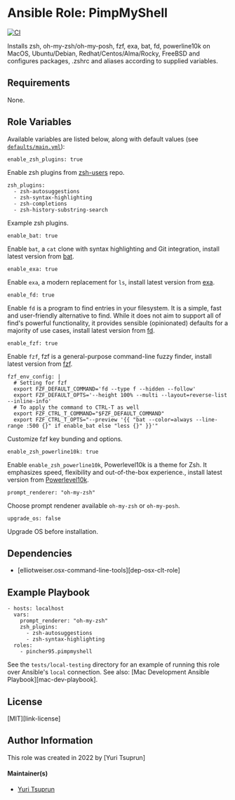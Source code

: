 # Ansible Role: PimpMyShell
[![CI](https://github.com/pincher95/ansible-role-pimpmyshell/workflows/CI/badge.svg?branch=main&event=push)](https://github.com/pincher95/ansible-role-pimpmyshell/actions?query=workflow%3ABuild)

Installs zsh, oh-my-zsh/oh-my-posh, fzf, exa, bat, fd, powerline10k on MacOS, Ubuntu/Debian, Redhat/Centos/Alma/Rocky, FreeBSD and configures packages, .zshrc and aliases according to supplied variables.

## Requirements

None.

## Role Variables

Available variables are listed below, along with default values (see [`defaults/main.yml`](defaults/main.yml)):

    enable_zsh_plugins: true

Enable zsh plugins from [zsh-users](https://github.com/zsh-users) repo.

    zsh_plugins:
      - zsh-autosuggestions
      - zsh-syntax-highlighting
      - zsh-completions
      - zsh-history-substring-search

Example zsh plugins.

    enable_bat: true

Enable `bat`, a `cat` clone with syntax highlighting and Git integration, install latest version from [bat](https://github.com/sharkdp/bat).

    enable_exa: true

Enable `exa`, a modern replacement for `ls`, install latest version from [exa](https://github.com/ogham/exa).

    enable_fd: true

Enable `fd` is a program to find entries in your filesystem. It is a simple, fast and user-friendly alternative to find. While it does not aim to support all of find's powerful functionality, it provides sensible (opinionated) defaults for a majority of use cases, install latest version from [fd](https://github.com/sharkdp/fd).

    enable_fzf: true

Enable `fzf`, fzf is a general-purpose command-line fuzzy finder, install latest version from [fzf](https://github.com/junegunn/fzf).

    fzf_env_config: |
      # Setting for fzf
      export FZF_DEFAULT_COMMAND='fd --type f --hidden --follow'
      export FZF_DEFAULT_OPTS='--height 100% --multi --layout=reverse-list --inline-info'
      # To apply the command to CTRL-T as well
      export FZF_CTRL_T_COMMAND="$FZF_DEFAULT_COMMAND"
      export FZF_CTRL_T_OPTS="--preview '{{ "bat --color=always --line-range :500 {}" if enable_bat else "less {}" }}'"

Customize fzf key bunding and options.

    enable_zsh_powerline10k: true

Enable `enable_zsh_powerline10k`, Powerlevel10k is a theme for Zsh. It emphasizes speed, flexibility and out-of-the-box experience., install latest version from [Powerlevel10k](https://github.com/romkatv/powerlevel10k).

    prompt_renderer: "oh-my-zsh"

Choose prompt rendener available `oh-my-zsh` or `oh-my-posh`.

    upgrade_os: false

Upgrade OS before installation.

## Dependencies

  - [elliotweiser.osx-command-line-tools][dep-osx-clt-role]

## Example Playbook

    - hosts: localhost
      vars:
        prompt_renderer: "oh-my-zsh"
        zsh_plugins:
          - zsh-autosuggestions
          - zsh-syntax-highlighting        
      roles:
        - pincher95.pimpmyshell

See the `tests/local-testing` directory for an example of running this role over
Ansible's `local` connection. See also:
[Mac Development Ansible Playbook][mac-dev-playbook].

## License

[MIT][link-license]

## Author Information

This role was created in 2022 by [Yuri Tsuprun]

#### Maintainer(s)

- [Yuri Tsuprun](https://github.com/pincher95)
